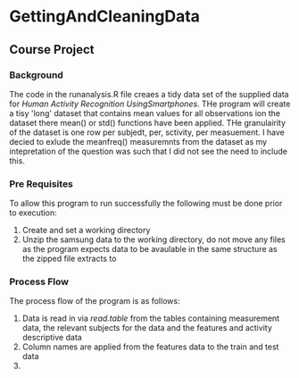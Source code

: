 # GettingAndCleaningData
## Course Project

### Background

The code in the runanalysis.R file creaes a tidy data set of the supplied data for *Human Activity Recognition UsingSmartphones*. THe program will create a tisy 'long' dataset that contains mean values for all observations ion the dataset there mean() or std() functions have been applied. THe granulairity of the dataset is one row per subjedt, per, sctivity, per measuement. I have decied to exlude the meanfreq() measuremnts from the dataset as my intepretation of the question was such that I did not see the need to include this. 

### Pre Requisites
To allow this program to run successfully the following must be done prior to execution:

1. Create and set a working directory 
2. Unzip the samsung data to the working directory, do not move any files as the program expects data to be avaulable in the same structure as the zipped file extracts to

### Process Flow

The process flow of the program is as follows:

1. Data is read in via *read.table*  from the tables containing measurement data, the relevant subjects for the data and the features and activity descriptive data
2. Column names are applied from the features data to the train and test data
3. 
